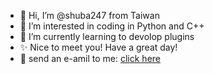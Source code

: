 - 👋 Hi, I’m @shuba247 from Taiwan
- 👀 I’m interested in coding in Python and C++
- 🌱 I’m currently learning to devolop plugins
- ✨ Nice to meet you! Have a great day!
- 📧 send an e-amil to me: [click here](mailto:uudenden.fly+ongithub@gmail.com)

<!---
shuba247/shuba247 is a ✨ special ✨ repository because its `README.md` (this file) appears on your GitHub profile.
You can click the Preview link to take a look at your changes.
--->
